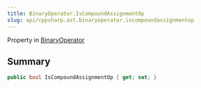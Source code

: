 ```yaml
---
title: BinaryOperator.IsCompoundAssignmentOp
slug: api/cppsharp.ast.binaryoperator.iscompoundassignmentop
---
```

Property in [BinaryOperator](/api/cppsharp/ast/binaryoperator)

## Summary



```csharp
public bool IsCompoundAssignmentOp { get; set; }
```

